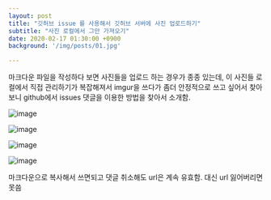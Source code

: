 ```yaml
---
layout: post
title: "깃허브 issue 를 사용해서 깃허브 서버에 사진 업로드하기"
subtitle: "사진 로컬에서 그만 가져오기"
date: 2020-02-17 01:30:00 +0900
background: '/img/posts/01.jpg'

---
```


마크다운 파일을 작성하다 보면 사진들을 업로드 하는 경우가 종종 있는데, 이 사진들 로컬에서 직접 관리하기가 복잡해져서 imgur을 쓰다가 좀더 안정적으로 쓰고 싶어서 찾아보니 github에서 issues 댓글을 이용한 방법을 찾아서 소개함.

![image](https://user-images.githubusercontent.com/59393359/74649540-233e9d00-51c3-11ea-819d-4f0e54f54fd2.png)



![image](https://user-images.githubusercontent.com/59393359/74649583-35204000-51c3-11ea-9e97-39ddba6083c4.png)


![image](https://user-images.githubusercontent.com/59393359/74649658-54b76880-51c3-11ea-93c4-f0c737d117a3.png)


![image](https://user-images.githubusercontent.com/59393359/74649696-6dc01980-51c3-11ea-979c-24a267cb8773.png)


마크다운으로 복사해서 쓰면되고 댓글 취소해도 url은 계속 유효함. 대신 url 잃어버리면 못씀